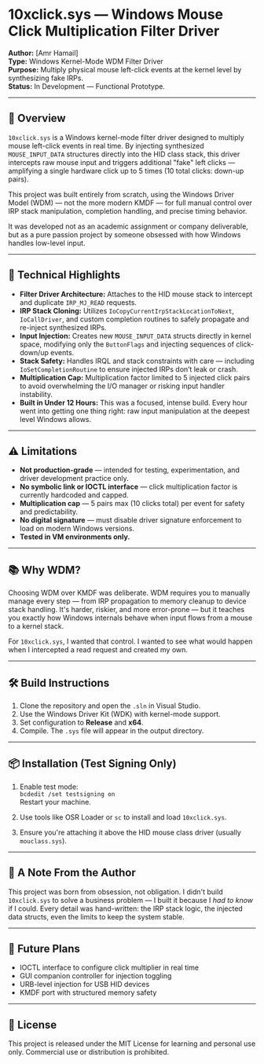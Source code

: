 # 10xclick.sys — Windows Mouse Click Multiplication Filter Driver

**Author:** [Amr Hamail]  
**Type:** Windows Kernel-Mode WDM Filter Driver  
**Purpose:** Multiply physical mouse left-click events at the kernel level by synthesizing fake IRPs.  
**Status:** In Development — Functional Prototype.  

---

## 🚀 Overview

`10xclick.sys` is a Windows kernel-mode filter driver designed to multiply mouse left-click events in real time. By injecting synthesized `MOUSE_INPUT_DATA` structures directly into the HID class stack, this driver intercepts raw mouse input and triggers additional "fake" left clicks — amplifying a single hardware click up to 5 times (10 total clicks: down-up pairs).  

This project was built entirely from scratch, using the Windows Driver Model (WDM) — not the more modern KMDF — for full manual control over IRP stack manipulation, completion handling, and precise timing behavior.

It was developed not as an academic assignment or company deliverable, but as a pure passion project by someone obsessed with how Windows handles low-level input. 

---

## 🔧 Technical Highlights

- **Filter Driver Architecture:** Attaches to the HID mouse stack to intercept and duplicate `IRP_MJ_READ` requests.
- **IRP Stack Cloning:** Utilizes `IoCopyCurrentIrpStackLocationToNext`, `IoCallDriver`, and custom completion routines to safely propagate and re-inject synthesized IRPs.
- **Input Injection:** Creates new `MOUSE_INPUT_DATA` structs directly in kernel space, modifying only the `ButtonFlags` and injecting sequences of click-down/up events.
- **Stack Safety:** Handles IRQL and stack constraints with care — including `IoSetCompletionRoutine` to ensure injected IRPs don’t leak or crash.
- **Multiplication Cap:** Multiplication factor limited to 5 injected click pairs to avoid overwhelming the I/O manager or risking input handler instability.
- **Built in Under 12 Hours:** This was a focused, intense build. Every hour went into getting one thing right: raw input manipulation at the deepest level Windows allows.

---

## ⚠️ Limitations

- **Not production-grade** — intended for testing, experimentation, and driver development practice only.
- **No symbolic link or IOCTL interface** — click multiplication factor is currently hardcoded and capped.
- **Multiplication cap** — 5 pairs max (10 clicks total) per event for safety and predictability.
- **No digital signature** — must disable driver signature enforcement to load on modern Windows versions.
- **Tested in VM environments only.**

---

## 📚 Why WDM?

Choosing WDM over KMDF was deliberate. WDM requires you to manually manage every step — from IRP propagation to memory cleanup to device stack handling. It's harder, riskier, and more error-prone — but it teaches you exactly how Windows internals behave when input flows from a mouse to a kernel stack.

For `10xclick.sys`, I wanted that control. I wanted to see what would happen when I intercepted a read request and created my own.

---

## 🛠️ Build Instructions

1. Clone the repository and open the `.sln` in Visual Studio.
2. Use the Windows Driver Kit (WDK) with kernel-mode support.
3. Set configuration to **Release** and **x64**.
4. Compile. The `.sys` file will appear in the output directory.

---

## 📦 Installation (Test Signing Only)

1. Enable test mode:  
   `bcdedit /set testsigning on`  
   Restart your machine.

2. Use tools like OSR Loader or `sc` to install and load `10xclick.sys`.

3. Ensure you're attaching it above the HID mouse class driver (usually `mouclass.sys`).

---

## 🙏 A Note From the Author

This project was born from obsession, not obligation. I didn't build `10xclick.sys` to solve a business problem — I built it because I *had to know* if I could. Every detail was hand-written: the IRP stack logic, the injected data structs, even the limits to keep the system stable.

---

## 🧠 Future Plans

- IOCTL interface to configure click multiplier in real time
- GUI companion controller for injection toggling
- URB-level injection for USB HID devices
- KMDF port with structured memory safety

---

## 📜 License

This project is released under the MIT License for learning and personal use only. Commercial use or distribution is prohibited.

